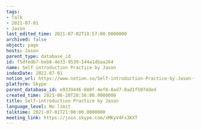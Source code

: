 ```yaml
---
tags:
- Talk
- 2021-07-01
- Jason
last_edited_time: 2021-07-02T18:57:00.0000000
archived: false
object: page
hosts: Jason
parent_type: database_id
id: f5dfedb7-beb8-4e33-9539-144a1dbaa264
name: Self-introduction Practice by Jason
indexDate: 2021-07-01
notion_url: https://www.notion.so/Self-introduction-Practice-by-Jason-f5dfedb7beb84e339539144a1dbaa264
platform: Skype
parent_database_id: e9339446-880f-4ef0-8ad7-8ad1f507dded
created_time: 2021-06-28T20:56:00.0000000
title: Self-introduction Practice by Jason
language_level: No limit
talktime: 2021-07-01T21:00:00.0000000
meeting_link: https://join.skype.com/xMKyV4Fx3KXT
---
```







